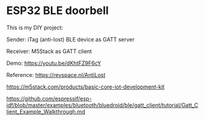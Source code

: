 ESP32 BLE doorbell
========================

This is my DIY project:

Sender: iTag (anti-lost) BLE device as GATT server

Receiver: M5Stack as GATT client

Demo: https://youtu.be/dKhtFZ9F6cY

Reference:
https://revspace.nl/AntiLost
	
https://m5stack.com/products/basic-core-iot-development-kit
	
https://github.com/espressif/esp-idf/blob/master/examples/bluetooth/bluedroid/ble/gatt_client/tutorial/Gatt_Client_Example_Walkthrough.md
	
